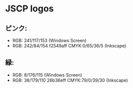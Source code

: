# JSCP logos

## ピンク:
* RGB: 241/117/153 (Windows Screen)
* RGB: 242/84/154 f2549aff CMYK:0/65/36/5 (Inkscape)

## 緑: 
* RGB: 8/176/115 (Windows Screen)
* RGB: 38/179/110 26b36eff CMYK:79/0/39/30 (Inkscape)

